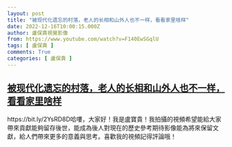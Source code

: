 ```yaml
---
layout: post
title: "被现代化遗忘的村落，老人的长相和山外人也不一样，看看家里啥样"
date: 2022-12-16T10:00:15.000Z
author: 盧保貴視覺影像
from: https://www.youtube.com/watch?v=F140EwSGqlU
tags: [ 盧保貴 ]
comments: True
categories: [ 盧保貴 ]
---
```

<!--1671184815000-->
[被现代化遗忘的村落，老人的长相和山外人也不一样，看看家里啥样](https://www.youtube.com/watch?v=F140EwSGqlU)
------

<div>
https://bit.ly/2YsRD8D哈嘍，大家好！我是盧寶貴！我拍攝的視頻希望能給大家帶來貢獻能夠留存後世，能成為後人對現在的歷史參考期待影像能為將來保留文獻，給人們帶來更多的意義與思考。喜歡我的視頻記得評論哦！
</div>
